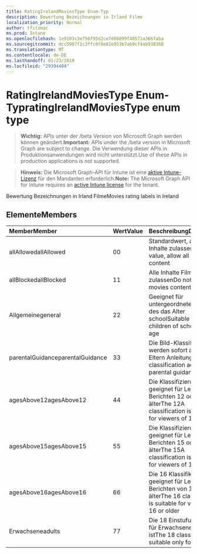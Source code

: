 ```yaml
---
title: RatingIrelandMoviesType Enum-Typ
description: Bewertung Bezeichnungen in Irland Filme
localization_priority: Normal
author: tfitzmac
ms.prod: Intune
ms.openlocfilehash: 1e9103c3e756f95d2ce7d06899f40571a366faba
ms.sourcegitcommit: dcc5907f2c3ffc0f0e82e953b7ab9cf4ab938360
ms.translationtype: MT
ms.contentlocale: de-DE
ms.lasthandoff: 01/23/2019
ms.locfileid: "29394404"
---
```

# <a name="ratingirelandmoviestype-enum-type"></a><span data-ttu-id="35b20-103">RatingIrelandMoviesType Enum-Typ</span><span class="sxs-lookup"><span data-stu-id="35b20-103">ratingIrelandMoviesType enum type</span></span>

> <span data-ttu-id="35b20-104">**Wichtig:** APIs unter der /beta Version von Microsoft Graph werden können geändert.</span><span class="sxs-lookup"><span data-stu-id="35b20-104">**Important:** APIs under the /beta version in Microsoft Graph are subject to change.</span></span> <span data-ttu-id="35b20-105">Die Verwendung dieser APIs in Produktionsanwendungen wird nicht unterstützt.</span><span class="sxs-lookup"><span data-stu-id="35b20-105">Use of these APIs in production applications is not supported.</span></span>

> <span data-ttu-id="35b20-106">**Hinweis:** Die Microsoft Graph-API für Intune ist eine [aktive Intune-Lizenz](https://go.microsoft.com/fwlink/?linkid=839381) für den Mandanten erforderlich.</span><span class="sxs-lookup"><span data-stu-id="35b20-106">**Note:** The Microsoft Graph API for Intune requires an [active Intune license](https://go.microsoft.com/fwlink/?linkid=839381) for the tenant.</span></span>

<span data-ttu-id="35b20-107">Bewertung Bezeichnungen in Irland Filme</span><span class="sxs-lookup"><span data-stu-id="35b20-107">Movies rating labels in Ireland</span></span>

## <a name="members"></a><span data-ttu-id="35b20-108">Elemente</span><span class="sxs-lookup"><span data-stu-id="35b20-108">Members</span></span>
|<span data-ttu-id="35b20-109">Member</span><span class="sxs-lookup"><span data-stu-id="35b20-109">Member</span></span>|<span data-ttu-id="35b20-110">Wert</span><span class="sxs-lookup"><span data-stu-id="35b20-110">Value</span></span>|<span data-ttu-id="35b20-111">Beschreibung</span><span class="sxs-lookup"><span data-stu-id="35b20-111">Description</span></span>|
|:---|:---|:---|
|<span data-ttu-id="35b20-112">allAllowed</span><span class="sxs-lookup"><span data-stu-id="35b20-112">allAllowed</span></span>|<span data-ttu-id="35b20-113">0</span><span class="sxs-lookup"><span data-stu-id="35b20-113">0</span></span>|<span data-ttu-id="35b20-114">Standardwert, alle Filme Inhalte zulassen</span><span class="sxs-lookup"><span data-stu-id="35b20-114">Default value, allow all movies content</span></span>|
|<span data-ttu-id="35b20-115">allBlocked</span><span class="sxs-lookup"><span data-stu-id="35b20-115">allBlocked</span></span>|<span data-ttu-id="35b20-116">1</span><span class="sxs-lookup"><span data-stu-id="35b20-116">1</span></span>|<span data-ttu-id="35b20-117">Alle Inhalte Filme nicht zulassen</span><span class="sxs-lookup"><span data-stu-id="35b20-117">Do not allow any movies content</span></span>|
|<span data-ttu-id="35b20-118">Allgemeine</span><span class="sxs-lookup"><span data-stu-id="35b20-118">general</span></span>|<span data-ttu-id="35b20-119">2</span><span class="sxs-lookup"><span data-stu-id="35b20-119">2</span></span>|<span data-ttu-id="35b20-120">Geeignet für untergeordnete Elemente des das Alter school</span><span class="sxs-lookup"><span data-stu-id="35b20-120">Suitable for children of school going age</span></span>|
|<span data-ttu-id="35b20-121">parentalGuidance</span><span class="sxs-lookup"><span data-stu-id="35b20-121">parentalGuidance</span></span>|<span data-ttu-id="35b20-122">3</span><span class="sxs-lookup"><span data-stu-id="35b20-122">3</span></span>|<span data-ttu-id="35b20-123">Die Bild-Klassifizierung werden sofort advises Eltern Anleitungen</span><span class="sxs-lookup"><span data-stu-id="35b20-123">The PG classification advises parental guidance</span></span>|
|<span data-ttu-id="35b20-124">agesAbove12</span><span class="sxs-lookup"><span data-stu-id="35b20-124">agesAbove12</span></span>|<span data-ttu-id="35b20-125">4</span><span class="sxs-lookup"><span data-stu-id="35b20-125">4</span></span>|<span data-ttu-id="35b20-126">Die Klassifizierung 12A ist geeignet für Leser von Berichten 12 oder älter</span><span class="sxs-lookup"><span data-stu-id="35b20-126">The 12A classification is suitable for viewers of 12 or older</span></span>|
|<span data-ttu-id="35b20-127">agesAbove15</span><span class="sxs-lookup"><span data-stu-id="35b20-127">agesAbove15</span></span>|<span data-ttu-id="35b20-128">5</span><span class="sxs-lookup"><span data-stu-id="35b20-128">5</span></span>|<span data-ttu-id="35b20-129">Die Klassifizierung 15A ist geeignet für Leser von Berichten 15 oder älter</span><span class="sxs-lookup"><span data-stu-id="35b20-129">The 15A classification is suitable for viewers of 15 or older</span></span>|
|<span data-ttu-id="35b20-130">agesAbove16</span><span class="sxs-lookup"><span data-stu-id="35b20-130">agesAbove16</span></span>|<span data-ttu-id="35b20-131">6</span><span class="sxs-lookup"><span data-stu-id="35b20-131">6</span></span>|<span data-ttu-id="35b20-132">Die 16 Klassifikation ist geeignet für Leser von Berichten von 16 oder älter</span><span class="sxs-lookup"><span data-stu-id="35b20-132">The 16 classification is suitable for viewers of 16 or older</span></span>|
|<span data-ttu-id="35b20-133">Erwachsene</span><span class="sxs-lookup"><span data-stu-id="35b20-133">adults</span></span>|<span data-ttu-id="35b20-134">7</span><span class="sxs-lookup"><span data-stu-id="35b20-134">7</span></span>|<span data-ttu-id="35b20-135">Die 18 Einstufung, die nur für Erwachsene geeignet ist</span><span class="sxs-lookup"><span data-stu-id="35b20-135">The 18 classification, suitable only for adults</span></span>|




